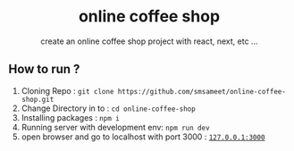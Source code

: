 <div align='center'>
  <h1>online coffee shop</h1>
  <p> create an online coffee shop project with react, next, etc ... </p>
</div>
<h2>How to run ?</h2>
<ol>
  <li>Cloning Repo : <code>git clone https://github.com/smsameet/online-coffee-shop.git</code></li>
  <li>Change Directory in to : <code>cd online-coffee-shop</code></li>
  <li>Installing packages : <code>npm i</code></li>
  <li>Running server with development env: <code>npm run dev</code></li>
  <li>open browser and go to localhost with port 3000 : <a href='http://localhost:3000' target='_blank'><code>127.0.0.1:3000</code></a></li>
</ol>
